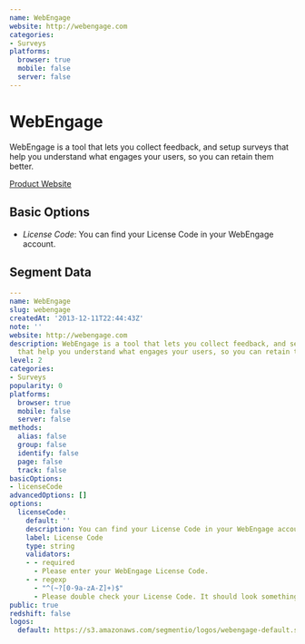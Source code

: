 ```yaml
---
name: WebEngage
website: http://webengage.com
categories:
- Surveys
platforms:
  browser: true
  mobile: false
  server: false
---
```


# WebEngage

WebEngage is a tool that lets you collect feedback, and setup surveys that help you understand what engages your users, so you can retain them better.

[Product Website](http://webengage.com)

## Basic Options

- *License Code*: You can find your License Code in your WebEngage account.


## Segment Data
```yaml
---
name: WebEngage
slug: webengage
createdAt: '2013-12-11T22:44:43Z'
note: ''
website: http://webengage.com
description: WebEngage is a tool that lets you collect feedback, and setup surveys
  that help you understand what engages your users, so you can retain them better.
level: 2
categories:
- Surveys
popularity: 0
platforms:
  browser: true
  mobile: false
  server: false
methods:
  alias: false
  group: false
  identify: false
  page: false
  track: false
basicOptions:
- licenseCode
advancedOptions: []
options:
  licenseCode:
    default: ''
    description: You can find your License Code in your WebEngage account.
    label: License Code
    type: string
    validators:
    - - required
      - Please enter your WebEngage License Code.
    - - regexp
      - "^(~?[0-9a-zA-Z]+)$"
      - Please double check your License Code. It should look something like `~2024c003`.
public: true
redshift: false
logos:
  default: https://s3.amazonaws.com/segmentio/logos/webengage-default.svg

```

